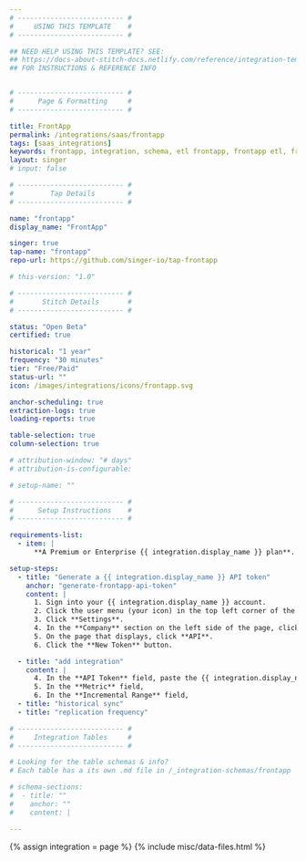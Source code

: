 ```yaml
---
# -------------------------- #
#     USING THIS TEMPLATE    #
# -------------------------- #

## NEED HELP USING THIS TEMPLATE? SEE:
## https://docs-about-stitch-docs.netlify.com/reference/integration-templates/saas/
## FOR INSTRUCTIONS & REFERENCE INFO


# -------------------------- #
#      Page & Formatting     #
# -------------------------- #

title: FrontApp
permalink: /integrations/saas/frontapp
tags: [saas_integrations]
keywords: frontapp, integration, schema, etl frontapp, frontapp etl, frontapp schema
layout: singer
# input: false

# -------------------------- #
#         Tap Details        #
# -------------------------- #

name: "frontapp"
display_name: "FrontApp"

singer: true 
tap-name: "frontapp"
repo-url: https://github.com/singer-io/tap-frontapp

# this-version: "1.0"

# -------------------------- #
#       Stitch Details       #
# -------------------------- #

status: "Open Beta"
certified: true 

historical: "1 year"
frequency: "30 minutes"
tier: "Free/Paid"
status-url: ""
icon: /images/integrations/icons/frontapp.svg

anchor-scheduling: true
extraction-logs: true
loading-reports: true

table-selection: true
column-selection: true

# attribution-window: "# days"
# attribution-is-configurable: 

# setup-name: ""

# -------------------------- #
#      Setup Instructions    #
# -------------------------- #

requirements-list:
  - item: |
      **A Premium or Enterprise {{ integration.display_name }} plan**. These plans include API access, which is required to use Stitch's {{ integration.display_name }} integration. Refer to [{{ integration.display_name }}'s pricing page for more info](https://frontapp.com/pricing){:target="new"}.

setup-steps:
  - title: "Generate a {{ integration.display_name }} API token"
    anchor: "generate-frontapp-api-token"
    content: |
      1. Sign into your {{ integration.display_name }} account.
      2. Click the user menu (your icon) in the top left corner of the page.
      3. Click **Settings**.
      4. In the **Company** section on the left side of the page, click **Plugins & API**.
      5. On the page that displays, click **API**.
      6. Click the **New Token** button.

  - title: "add integration"
    content: |
      4. In the **API Token** field, paste the {{ integration.display_name }} API token you generated in [Step 1](#generate-frontapp-api-token).
      5. In the **Metric** field,
      6. In the **Incremental Range** field, 
  - title: "historical sync"
  - title: "replication frequency"

# -------------------------- #
#     Integration Tables     #
# -------------------------- #

# Looking for the table schemas & info?
# Each table has a its own .md file in /_integration-schemas/frontapp

# schema-sections:
#  - title: ""
#    anchor: ""
#    content: |

---
```

{% assign integration = page %}
{% include misc/data-files.html %}